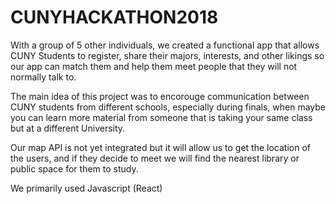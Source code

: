 # CUNYHACKATHON2018

With a group of 5 other individuals, we created a functional app that allows CUNY Students to register, share their majors, interests, and other likings so our app can match them and help them meet people that they will not normally talk to.

The main idea of this project was to encorouge communication between CUNY students from different schools, especially during finals, when maybe you can learn more material from someone that is taking your same class but at a different University. 

Our map API is not yet integrated but it will allow us to get the location of the users, and if they decide to meet we will find the nearest library or public space for them to study.

We primarily used Javascript (React)

  
